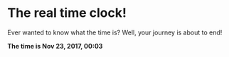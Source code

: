 # The real time clock!

Ever wanted to know what the time is? Well, your journey is about to end!

**The time is Nov 23, 2017, 00:03**